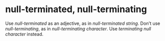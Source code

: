 ﻿# null-terminated, null-terminating

Use *null-terminated* as an adjective, as in *null-terminated string*. Don’t use *null-terminating*, as in *null-terminating character*. Use *terminating null character* instead.
